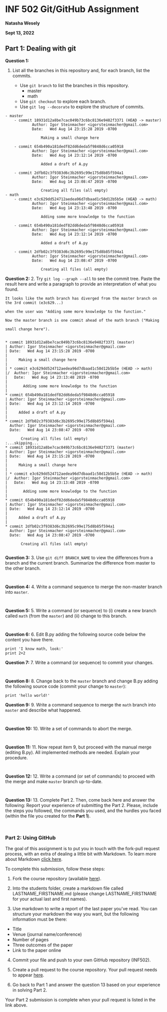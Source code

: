 # INF 502 Git/GitHub Assignment

**Natasha Wesely**

**Sept 13, 2022**

## Part 1: Dealing with git

**Question 1:**
1. List all the branches in this repository and, for each branch, list the commits.

    - Use `git branch` to list the branches in this repository.
        - master
        - math
    - Use `git checkout` to explore each branch.
    - Use `git log --decorate` to explore the structure of commits.

```
- master
    - commit 18931d12a8be7cac049b73c6bc8136e9482f3371 (HEAD -> master)
            Author: Igor Steinmacher <igorsteinmacher@gmail.com>
            Date:   Wed Aug 14 23:15:28 2019 -0700

                Making a small change here

    - commit 654b490a181dedf82dd6deda5f9848d6cca05918
            Author: Igor Steinmacher <igorsteinmacher@gmail.com>
            Date:   Wed Aug 14 23:12:14 2019 -0700

                Added a draft of A.py

    - commit 2dfb02c3f9383d6c3b2695c99e175d8b85f594a1
            Author: Igor Steinmacher <igorsteinmacher@gmail.com>
            Date:   Wed Aug 14 23:08:47 2019 -0700

                Creating all files (all empty)
- math
    - commit e3c629dd524712aedea96d7dbaad1c50d12b5b5e (HEAD -> math)
            Author: Igor Steinmacher <igorsteinmacher@gmail.com>
            Date:   Wed Aug 14 23:13:48 2019 -0700

                Adding some more knowledge to the function

    - commit 654b490a181dedf82dd6deda5f9848d6cca05918
            Author: Igor Steinmacher <igorsteinmacher@gmail.com>
            Date:   Wed Aug 14 23:12:14 2019 -0700

                Added a draft of A.py

    - commit 2dfb02c3f9383d6c3b2695c99e175d8b85f594a1
            Author: Igor Steinmacher <igorsteinmacher@gmail.com>
            Date:   Wed Aug 14 23:08:47 2019 -0700

                Creating all files (all empty)

```

**Question 2:**
2. Try `git log --graph --all` to see the commit tree. Paste the result here and write a paragraph to provide an interpretation of what you found.
```
It looks like the math branch has diverged from the master branch on the 3rd commit (e3c629...) 

when the user was "Adding some more knowledge to the function."

Now the master branch is one commit ahead of the math branch ("Making

small change here"). 


* commit 18931d12a8be7cac049b73c6bc8136e9482f3371 (master)
| Author: Igor Steinmacher <igorsteinmacher@gmail.com>
| Date:   Wed Aug 14 23:15:28 2019 -0700
| 
|     Making a small change here
|   
| * commit e3c629dd524712aedea96d7dbaad1c50d12b5b5e (HEAD -> math)
|/  Author: Igor Steinmacher <igorsteinmacher@gmail.com>
|   Date:   Wed Aug 14 23:13:48 2019 -0700
|   
|       Adding some more knowledge to the function
| 
* commit 654b490a181dedf82dd6deda5f9848d6cca05918
| Author: Igor Steinmacher <igorsteinmacher@gmail.com>
| Date:   Wed Aug 14 23:12:14 2019 -0700
| 
|     Added a draft of A.py
| 
* commit 2dfb02c3f9383d6c3b2695c99e175d8b85f594a1
  Author: Igor Steinmacher <igorsteinmacher@gmail.com>
  Date:   Wed Aug 14 23:08:47 2019 -0700
  
       Creating all files (all empty)
:...skipping...
* commit 18931d12a8be7cac049b73c6bc8136e9482f3371 (master)
| Author: Igor Steinmacher <igorsteinmacher@gmail.com>
| Date:   Wed Aug 14 23:15:28 2019 -0700
| 
|     Making a small change here
|   
| * commit e3c629dd524712aedea96d7dbaad1c50d12b5b5e (HEAD -> math)
|/  Author: Igor Steinmacher <igorsteinmacher@gmail.com>
|   Date:   Wed Aug 14 23:13:48 2019 -0700
|   
|       Adding some more knowledge to the function
| 
* commit 654b490a181dedf82dd6deda5f9848d6cca05918
| Author: Igor Steinmacher <igorsteinmacher@gmail.com>
| Date:   Wed Aug 14 23:12:14 2019 -0700
| 
|     Added a draft of A.py
| 
* commit 2dfb02c3f9383d6c3b2695c99e175d8b85f594a1
  Author: Igor Steinmacher <igorsteinmacher@gmail.com>
  Date:   Wed Aug 14 23:08:47 2019 -0700
  
       Creating all files (all empty)


```

**Question 3:**
3. Use `git diff BRANCH_NAME` to view the differences from a branch and the current branch. Summarize the difference from master to the other branch.

```


```

**Question 4:**
4. Write a command sequence to merge the non-master branch into `master`.

```


```


**Question 5:**
5. Write a command (or sequence) to (i) create a new branch called `math` (from the `master`) and (ii) change to this branch.

```


```
   
**Question 6:**
6. Edit B.py adding the following source code below the content you have there.
```
print 'I know math, look:'
print 2+2
```

**Question 7:**
7. Write a command (or sequence) to commit your changes.
```


```

**Question 8:**
8. Change back to the `master` branch and change B.py adding the following source code (commit your change to `master`):
```
print 'hello world!'
```

**Question 9:**
9. Write a command sequence to merge the `math` branch into `master` and describe what happened.
```


```
   
**Question 10:**
10. Write a set of commands to abort the merge.
```


```
   
**Question 11:**
11. Now repeat item 9, but proceed with the manual merge (editing B.py). All implemented methods are needed. Explain your procedure.
```


```

**Question 12:**
12. Write a command (or set of commands) to proceed with the merge and make `master` branch up-to-date.
```


```

**Question 13:**
13. Complete Part 2. Then, come back here and answer the following:
Report your experience of submitting the Part 2. Please, include the steps you followed, the commands you used, and the hurdles you faced (within the file you created for the **Part 1**).
```


```

### Part 2: Using GitHub

The goal of this assignment is to put you in touch with the fork-pull request process, with an extra of dealing a little bit with Markdown. To learn more about Markdown [click here](https://guides.github.com/features/mastering-markdown/).

To complete this submission, follow these steps:

1. Fork the course repository (available [here](https://github.com/chavesana/INF502-Fall22)).

2. Into the students folder, create a markdown file called LASTNAME_FIRSTNAME.md (please change LASTNAME_FIRSTNAME for your actual last and first names). 

3. Use markdown to write a report of the last paper you've read. You can structure your markdown the way you want, but the following information must be there:
- Title
- Venue (journal name/conference)
- Number of pages
- Three outcomes of the paper
- Link to the paper online

4. Commit your file and push to your own GitHub repository (INF502).

5. Create a pull request to the course repository. Your pull request needs to appear [here](https://github.com/chavesana/INF502-Fall22/pulls).

6. Go back to Part 1 and answer the question 13 based on your experience in solving Part 2.

Your Part 2 submission is complete when your pull request is listed in the link above.
